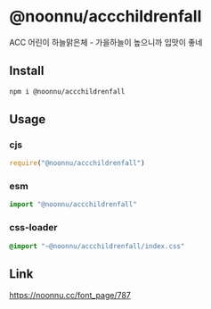 # @noonnu/accchildrenfall
ACC 어린이 하늘맑은체 - 가을하늘이 높으니까 입맛이 좋네

## Install
```sh
npm i @noonnu/accchildrenfall
```
## Usage
### cjs
```js
require("@noonnu/accchildrenfall")
```
### esm
```js
import "@noonnu/accchildrenfall"
```
### css-loader
```css
@import "~@noonnu/accchildrenfall/index.css"
```

## Link
https://noonnu.cc/font_page/787